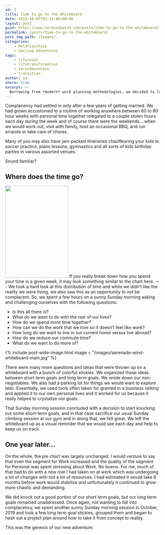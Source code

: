 ```yaml
---
id: 2
title: Time to go to the Whiteboard
date: 2019-10-07T02:13:00+00:00
layout: post
guid: https://www.serenadewind.com/posts/time-to-go-to-the-whiteboard/
permalink: /posts/time-to-go-to-the-whiteboard/
post_img_path: /images/
categories:
    - Relationships
    - Sailing Adventures
tags:
    - lifereset
    - lifetransformation
    - secondmountain
    - transition
author: sw
share: true
excerpt: >-
  Borrowing from *modern* work planning methodologies, we decided to lay out some answers to *What is life now?* and *What do we want life to be?*
---
```


Complacency had settled in only after a few years of getting married. We had grown accustomed to a routine of working anywhere between 60 to 80 hour weeks with personal time together relegated to a couple stolen hours each day during the week and of course there were the weekends&#8230; when we would work out, visit with family, host an occasional BBQ, and run errands or take care of chores.

Many of you may also have jam-packed itineraries chauffeuring your kids to soccer practice, piano lessons, gymnastics and all sorts of kids birthday parties in various assorted venues.

Sound familiar?

## Where does the time go?
<img class="align-right" src="../wp-content/uploads/2019/10/vertical-pie-e1582456462613-205x300.jpeg" alt="" width="205" height="300" srcset="/wp-content/uploads/2019/10/vertical-pie-e1582456462613-205x300.jpeg 205w, /wp-content/uploads/2019/10/vertical-pie-e1582456462613-123x180.jpeg 123w, /wp-content/uploads/2019/10/vertical-pie-e1582456462613.jpeg 219w" sizes="(max-width: 205px) 100vw, 205px" />
If you really break down how you spend your time in a given week, it may look something similar to the chart here.
---
We took a hard look at this distribution of time and while we didn’t like the reality we were living, we also saw this as an opportunity to <em>not </em>be complacent. So, we spent a few hours on a sunny Sunday morning asking and challenging ourselves with the following questions:

-  Is this all there is?
-  What do we want to do with the rest of our lives?
-  How do we spend more time together?
-  How can we do the work that we love so it doesn’t feel like work?
-  How long do we want to live in our current home versus live abroad?
-  How do we reduce our commute time?
-  What do we want to do more of?

{% include post-wide-image.html image = "/images/serenade-wind-whiteboard-main.jpg" %}

There were many more questions and ideas that were thrown up on a whiteboard with a bunch of colorful stickies. We organized these ideas between short term goals and long term goals. We wrote down our non-negotiables. We also had a parking lot for things we would want to explore later. Essentially, we used tools often taken for granted in a business setting and applied it to our own personal lives and it worked for us because it really helped to crystalize our goals.

That Sunday morning session concluded with a decision to start knocking out some short-term goals, and in that case sacrifice our usual Sunday climbing session at our gym and in doing that, we felt great. We left the whiteboard up as a visual reminder that we would see each day and help to keep us on track.

## One year later&#8230;

On the whole, the pie chart was largely unchanged. I would venture to say that even the segment for Work increased and the quality of the segment for Personal was spent stressing about Work. No bueno. For me, much of that had to do with a new role I had taken on at work which was undergoing a lot of changes with not a lot of resources. I had estimated it would take 6 months before work would stabilize and unfortunately it continued to grow more chaotic and demanding.

We did knock out a good portion of our short term goals, but our long term goals remained unaddressed. Once again, not wanting to fall into complacency, we spent another sunny Sunday morning session in October, 2019 and took a few long term goal stickies, grouped them and began to hash out a project plan around how to take it from concept to reality.

This was the genesis of our new adventure.